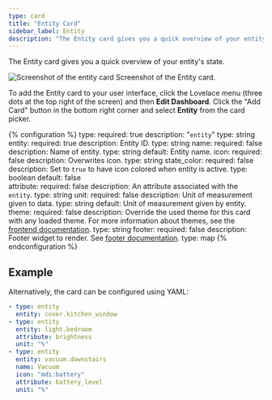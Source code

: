 ```yaml
---
type: card
title: "Entity Card"
sidebar_label: Entity
description: "The Entity card gives you a quick overview of your entity's state"
---
```


The Entity card gives you a quick overview of your entity's state.

<p class='img'>
  <img src='/images/lovelace/lovelace_entity_card.png' alt='Screenshot of the entity card'>
  Screenshot of the Entity card.
</p>

To add the Entity card to your user interface, click the Lovelace menu (three dots at the top right of the screen) and then **Edit Dashboard**. Click the "Add Card" button in the bottom right corner and select **Entity** from the card picker.

{% configuration %}
type:
  required: true
  description: "`entity`"
  type: string
entity:
  required: true
  description: Entity ID.
  type: string
name:
  required: false
  description: Name of entity.
  type: string
  default: Entity name.
icon:
  required: false
  description: Overwrites icon.
  type: string
state_color:
  required: false
  description: Set to `true` to have icon colored when entity is active.
  type: boolean
  default: false  
attribute:
  required: false
  description: An attribute associated with the `entity`.
  type: string
unit:
  required: false
  description: Unit of measurement given to data.
  type: string
  default: Unit of measurement given by entity.
theme:
  required: false
  description: Override the used theme for this card with any loaded theme. For more information about themes, see the [frontend documentation](/integrations/frontend/).
  type: string
footer:
  required: false
  description: Footer widget to render. See [footer documentation](/lovelace/header-footer/).
  type: map
{% endconfiguration %}

## Example

Alternatively, the card can be configured using YAML:

```yaml
- type: entity
  entity: cover.kitchen_window
- type: entity
  entity: light.bedroom
  attribute: brightness
  unit: "%"
- type: entity
  entity: vacuum.downstairs
  name: Vacuum
  icon: "mdi:battery"
  attribute: battery_level
  unit: "%"
```

